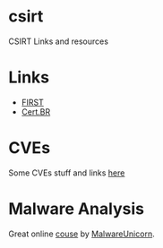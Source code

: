 # csirt

CSIRT Links and resources

# Links

 * [FIRST](http://www.first.org)
 * [Cert.BR](http://www.cert.br)
 
 
# CVEs

Some CVEs stuff and links [here](https://github.com/Spacial/csirt/blob/master/CVEsPoCs.md)

# Malware Analysis

Great online [couse](https://securedorg.github.io/RE101/intro/) by [MalwareUnicorn](https://github.com/securedorg).

